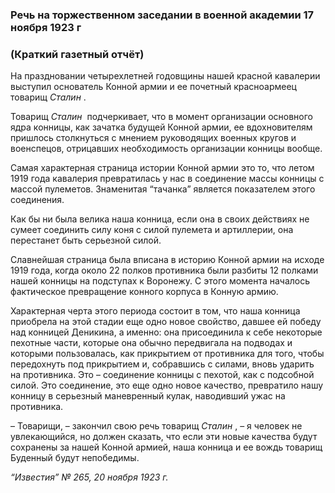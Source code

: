### Речь на торжественном заседании в военной академии 17 ноября 1923 г
### (Краткий газетный отчёт)

На праздновании четырехлетней годовщины нашей красной кавалерии выступил основатель Конной армии и ее почетный красноармеец товарищ _Сталин_ .

Товарищ _Сталин_  подчеркивает, что в момент организации основного ядра конницы, как зачатка будущей Конной армии, ее вдохновителям пришлось столкнуться с мнением руководящих военных кругов и военспецов, отрицавших необходимость организации конницы вообще.

Самая характерная страница истории Конной армии это то, что летом 1919 года кавалерия превратилась у нас в соединение массы конницы с массой пулеметов. Знаменитая “тачанка” является показателем этого соединения.

Как бы ни была велика наша конница, если она в своих действиях не сумеет соединить силу коня с силой пулемета и артиллерии, она перестанет быть серьезной силой.

Славнейшая страница была вписана в историю Конной армии на исходе 1919 года, когда около 22 полков противника были разбиты 12 полками нашей конницы на подступах к Воронежу. С этого момента началось фактическое превращение конного корпуса в Конную армию.

Характерная черта этого периода состоит в том, что наша конница приобрела на этой стадии еще одно новое свойство, давшее ей победу над конницей Деникина, а именно: она присоединила к себе некоторые пехотные части, которые она обычно передвигала на подводах и которыми пользовалась, как прикрытием от противника для того, чтобы передохнуть под прикрытием и, собравшись с силами, вновь ударить на противника. Это – соединение конницы с пехотой, как с подсобной силой. Это соединение, это еще одно новое качество, превратило нашу конницу в серьезный маневренный кулак, наводивший ужас на противника.

– Товарищи, – закончил свою речь товарищ _Сталин_ , – я человек не увлекающийся, но должен сказать, что если эти новые качества будут сохранены за нашей Конной армией, наша конница и ее вождь товарищ Буденный будут непобедимы.

_“Известия” № 265, 20 ноября 1923 г._